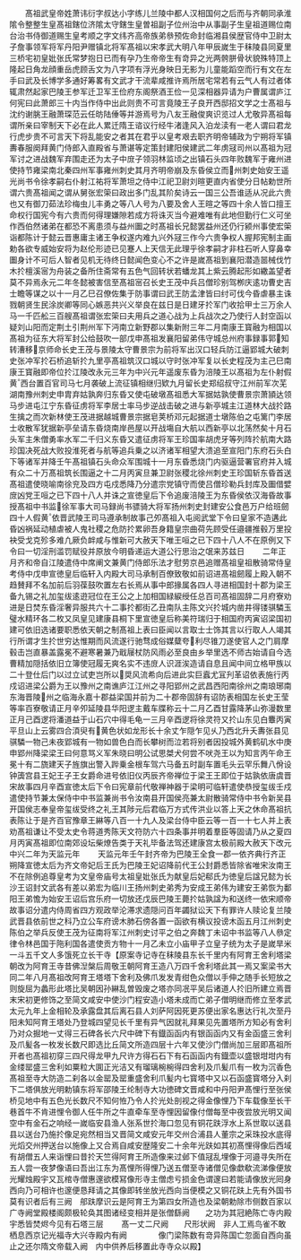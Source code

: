 <!-- { "loadSidebar": true } -->
　　髙祖武皇帝姓萧讳衍字叔达小字练儿兰陵中都人汉相国何之后而与齐朝同承淮隂令整整生皇髙祖鎋位济隂太守鎋生皇曽祖副子位州治中从事副子生皇祖道赐位南台治书侍御道赐生皇考顺之字文纬齐高帝族弟叅预佐命封临湘县侯歴官侍中卫尉太子詹事领军将军丹阳尹赠镇北将军髙祖以宋孝武大明八年甲辰嵗生于秣陵县同夏里三桥宅初皇妣张氏常梦抱日已而有孕乃生帝帝生有竒异之光两骻胼骨状貌殊特顶上隆起日角龙顔重岳虎顾舌文为八字项有浮光身映日无影为儿童能蹈空而行有文在左手曰武及长博学多通好筹畧有文武才干流辈咸推许焉所居宅常若有云气人有过者体辄肃然起家巴陵王参军迁卫军王俭府东阁祭酒王俭一见深相器异请为户曹属谓庐江何宪曰此萧郎三十内当作侍中出此则贵不可言竟陵王子良开西邸招文学之士髙祖与沈约谢朓王融萧琛范云任昉陆倕等并游焉号为八友王融俊爽识览过人尤敬异髙祖每谓所亲曰宰制天下必在此人累迁隋王谘议行经牛渚逢风入泊龙渎有一老人谓曰君龙行虎步贵不可言天下将乱能安之者其在君乎以皇考艰去职齐明帝辅政为宁朔将军镇夀春服阕拜黄门侍郎入直殿省与萧谌等定策封建阳侯建武二年虏冦司州以髙祖为冠军讨之进战魏军弃围走还为太子中庻子领羽林监顷之出镇石头四年败魏军于雍州进使持节雍梁南北秦四州军事雍州刺史其月齐明帝崩及东昏侯立而州刺史始安王遥光尚书令徐孝嗣右仆射江祐将军萧坦之侍中江祀卫尉刘暄更直内省使分日帖勅世所谓六贵髙祖闻之谓从舅张宏筞曰政出多门乱其阶矣诗云一国三公吾谁适从况此六贵也又有御刀茹法珍梅虫儿丰勇之等八人号为八要及舍人王暄之等四十余人皆口擅王命权行国宪今有六贵而何得理嫌隙若成方将诛灭当今避难唯有此地但勤行仁义可坐作西伯然诸弟在都恐不离患须与益州圗之时髙祖长兄懿罢益州还仍行颍州事使宏筞诣都陈计于懿云晋惠庸主诸王争权遂内难九兴外冦三作今六贵争权人握邦宪制主画勅各欲专威始安将为赵伦形迹已见蹇人上天信无此理乎徐孝嗣才非柱石听人穿鼻幸圗身计不可后人智者见机无待终日懿闻色变心不之许是嵗髙祖到襄阳潜造噐械伐竹木扵檀溪宻为舟装之备所住斋常有五色气回转状若蟠龙其上紫云腾起形如繖盖望者莫不异焉永元二年冬懿被害信至髙祖宻召长史王茂中兵吕僧珍别驾栁庆逺功曹史吉士瞻等谋之以十一月乙巳召僚佐集于防事谓曰武王防孟津皆曰纣可伐今昏虐暴主诛戮朝贤生民涂炭卿等同心嫉恶共兴义举良在兹日是日建牙扵军门收拾甲士三万余人马一千匹舩三百艘髙祖谓张宏筞曰夫用兵之道心战为上兵战次之乃使行人封空函以疑刘山阳而定荆土引荆州军下沔南立新野郡以集新附三年二月南康王寳融为相国以髙祖为征东大将军封公给鼓吹一部戊申髙祖发襄阳留弟伟守城总州府事録事郭知转漕移京师命长史王茂与景陵太守曹景宗为前将军出汉口轻兵防江逼郢城大破刺史张冲军扵石桥追斩扵九里亭髙祖筑汉口城以守时张冲军复以长史程茂为主己巳南康王寳融即帝位扵江陵改永元三年为中兴元年遥废东昏为涪陵王以髙祖为左仆射假黄西台置百官司马七月袭破上流征镇相继归欵九月留长史郑绍叔守江州前军次芜湖南豫州刺史申胄弃姑孰奔归东昏又使屯破墩髙祖悉大军据姑孰使曹景宗萧頴达领马步进屯江宁东昏征虏将军李居士率马步逆战击破之进与新亭城主江道林大战扵路生擒之而次新林使王茂进据越城曹景宗据皂荚桥邓元起据道士墩陈伯之屯篱门李居士收散军犹据新亭垒请东昏烧南岸邑屋以开战塲自大航以西新亭以北荡然矣十月石头军主朱僧勇率水军二千归义东昏又遣征虏将军王珍国率胡虎牙等列阵扵航南大路珍国决死战大败投淮死者与航等追兵乗之以济诸军相望大溃追至宣阳门东府石头白下等诸军并降壬午髙祖镇石头命众军围城十一月东昏悉烧门内驱逼营署官府并入城有众二十万髙祖筑长围逼之十二月丙寅旦兼卫尉张稷北徐州刺史王珍国斩东昏首送髙祖遣使晓喻南徐兖及四方屯戍悉降乃分遣宗党镇守而使吕僧珍勒兵封库及圗借嬖庻凶党王咺之已下四十八人并诛之宣徳皇后下令追废涪陵王为东昏侯依汉海昏故事授髙祖中书监徐军事大司马録尚书骠骑大将军扬州刺史封建安公食邑万户给班劒四十人假黄依晋武陵王司马遵承制故事己夘髙祖入屯阅武堂下令曰皇家不造遘此昏凶祸延动植虐被人鬼社稷之危防扵累卵吾身籍皇宗曲荷先顾受任邉疆推毂万里投袂受戈克殄多难凢厥负衅咸与惟新可大赦天下唯王咺之已下四十八人不在原例又下令曰一切淫刑滥罚赋役并原放今明昏递运大道公行思治之氓来苏兹日
　　二年正月齐和帝自江陵遣侍中席阐文兼黄门侍郎乐法才慰劳京邑追赠髙祖皇祖散骑常侍皇考侍中戊申宣徳皇后临轩入内殿大司马承制百僚致敬如前诏进髙祖劒履上殿入朝不趋賛拜不名加前后羽葆鼓吹置左右长焉从事中郎掾属各四人寻进相国封十郡为梁王备九锡之礼加玺绂逺逰冠位在王公之上加相国緑綟绶任总百司髙祖固辞二月府寮劝进是日焚东昏淫奢异服共六十二事扵都街乙丑南队主陈文兴扵城内凿井得镂骐驎玉璧水精环各二枚又凤皇见建康县桐下里宣徳皇后称美符瑞归于相国府丙寅诏梁国初建可依旧选诸要职悉依天朝之制髙祖上表曰臣闻以言取士士饰其言以行取人人竭其行所谓才生扵世穷达惟期而风流遂行驰骛成俗媒糵夸利尽锥刀遂使官人之门肩摩毂击岂直暴盖露冕不避寒暑兼乃戢屦杖防风雨必至良由乡举里选不师古始请自今选曹精加隠括依旧立簿使冠履无爽名实不违庻人识涯涘造请自息且闻中间立格甲族以二十登仕后门以过立试吏岂所以奨风流希向后进此实巨蠧尤冝刋革诏依表施行丙戍诏进梁公爵为王以豫州之南谯庐江江州之寻阳郢州之武昌西阳南徐州之南琅琊南东海晋陵州之临海永嘉十郡益梁国并前为二十郡帝固辞有诏防表相国左长史王莹等率百寮敬请正月辛夘延陵县华阳逻主戴车牒称云十二月乙酉甘露降茅山弥漫数里正月己酉逻将潘道益于山石穴中得毛龟一三月辛酉逻将徐灵符又扵山东见白麞丙寅平旦山上云雾四合湏臾有黄色状如龙形长十余丈乍隠乍见乆乃西北升夭夀张县见骐驎一物己未夜郢城有一物如兽色白而长攀树而泣若将别者因投城外黄鹤矶水中庚申郢州降梁梁王曰何意骂义军朱晓曰明公试思桀犬何尝不吠尧王以为知言丙午命王冕十有二旒建天子旌旗出警入跸乗金根车驾六马备五时副车置毛头云罕乐舞八佾设钟簴宫县王妃王子王女爵命进号依旧仪丙辰齐帝禅位于梁王王即位于姑孰依唐虞晋宋故事四月辛酉宣徳太后下令曰宪章前代敬禅神器于梁明可临轩遣使恭授玺绂壬戍遣使持节兼太保侍中中书监兼尚书令汝南县开国侯亮兼太尉散骑常侍中书令新吴县开国侯志奉皇帝玺绂受终之礼王其陟元后君临万方式传洪业以答上天之休命髙祖抗表陈让于是齐百官豫章王綝等八百一十九人及梁台侍中臣云等一百一十七人并上表劝髙祖谦让不受太史令蒋道秀陈天文符防六十四条事并明着羣臣等固请乃从之夏四月丙寅髙祖即位南郊设坛柴燎告类于天礼毕备法驾还建康宫太极前殿大赦天下改元中兴二年为天监元年
　　天监元年壬午封齐帝为巴陵王全食一郡一依齐典行齐正朔降宣徳太后为齐文帝妃后王氏为巴陵王妃诏降前代王公封爵悉皆除省唯宋汝南王不在除例追尊皇考为文皇帝庙号太祖皇妣张氏为献皇后妃郗氏为徳皇后諡兄懿为长沙王诏封文武各有差以弟宏为临川王扬州刺史弟秀为安成王弟伟为建安王弟恢为鄱阳王弟憺为始安王诏后宫乐府一切放还戊辰巴陵王薨扵姑孰諡为和送终一依宋顺帝故事诏分遣内侍周省四方观政举沦滞求遗隠问百年蠲狱讼天下有罪许人赎论复兰陵武晋县依前世之科乃立公车府谤木肺石傍各置一函欲有横议投谤木函五月江州刺史陈伯之举兵反使王茂为征南将军江州刺史讨平之伯之奔魏丁未诏中书监等八人叅定律令林邑国于陁利国各遣使贡方物十一月乙未立小庙甲子立皇子统为太子是嵗旱米一斗五千文人多饿死立长干寺【原案寺记寺在秣陵县东长千里内有阿育王舍利塔梁朝改为阿育王寺昔佛湼槃后周敬王朝阿育王造八万四千舍利塔此其一焉又案梁书大同二年八月髙祖改阿育王塔塔下舍利及佛爪发发青绀色众僧以手伸之随手长短放之则旋屈为蠡形此塔比吴朝因孙綝乱曽毁废之塔亦同冺平吴后诸道人扵旧所建立焉晋末宋初更修饰之至简文咸安中使沙门程安造小塔未成而亡弟子僧明继而修立至孝武太元九年上金相轮及承露盘其后离石县人刘萨阿因死更苏便出家名惠达行礼次至丹阳未知阿育王塔处乃登城四望见长千里有异气因就礼拜果见先置塔所方知必有舍利乃对众掘地一丈得三石碑各长六尺中碑下有鐡函函内有银函函内又有金函盛三舍利及爪髪各一枚发长数尺即选比丘简文所造四层十六年又使沙门僧尚加三层即髙祖所开者也髙祖初穿三四尺得龙甲九尺许方得石石下有石函函内有鐡壶以盛银坩坩内有金缕罂盛三舍利如粟粒大圎正光洁又有瑠璃椀椀得四舍利及爪髪爪有一枚为沉香色髙祖至寺大防造二刹各以金罂及罂重盛舍利爪髪内七寳塔中又以石函盛寳塔分入刹下二塔俱放光明勅镇东将军邵陵王纶制寺大功徳碑文晋咸和中丹阳尹髙悝行至张侯桥见地中有五色光长数尺不知何恠乃令人扵光处剖视之得金像悝乃下车载像至长干巷首牛不肯进悝令御人任牛所之牛直牵车至寺悝因留像付僧每至中夜尝放光明又闻空中有金石之响经一嵗临安县渔人张系世扵海口忽见有铜花趺浮水上系世取以送县县以送台乃施扵像足宛然相当又晋简文咸安元年交州合浦县人董宗之采珠投水底得光熖交州押送台以施像上又合焉自咸安歴隆安二十余年光趺如其初髙悝得像后西域有胡僧五人来诣悝曰昔扵天竺得阿育王所造像来过邺下值冦乱埋像于河邉寻失所在五人尝一夜梦像语曰吾出江东为髙悝所得悝乃送五僧至寺诸僧见像歔欷流涕像便放光耀烛殿宇又瓦棺寺僧惠邃欲模冩像形寺主僧虑亏损金色谓邃曰若能请像放光囘身西向乃可相许也邃便恳拜请之其像即转坐放光西向当便模之又铜花趺上先有外国书莫有识者后有三阙　郍趺摩识云是阿育王为第四女所造也及梁朝勅除市侧数百家以广寺阙堂殿楼阁颇极轮奂其图诸经变相并是张僧繇阙　　之功为其冠絶陈亡寺内殿宇悉皆焚烬今见有石塔三层
　　髙一丈二尺阙　　尺形状阙　非人工焉鸟雀不敢栖息西京记光福寺大兴寺殿内有阙　　　　像门梁陈数有竒异陈国亡忽面自西向虽止之还尔隋文帝载入阙　内中供养后移置此寺寺众以殿】
